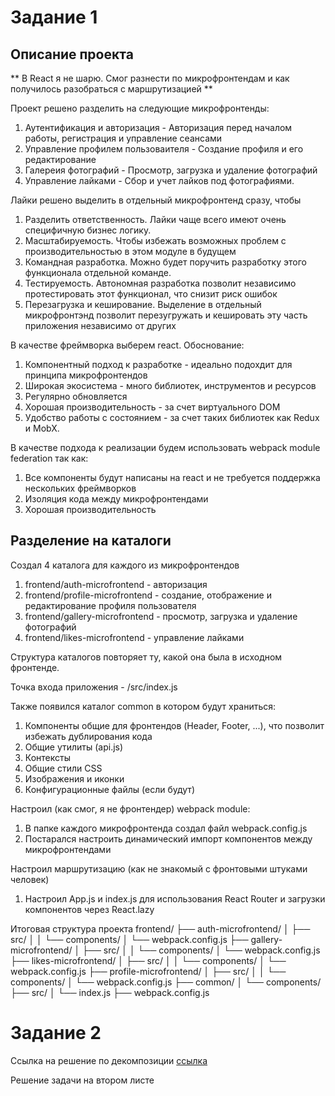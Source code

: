 # Задание 1

## Описание проекта

** В React я не шарю. Cмог разнести по микрофронтендам и как получилось разобраться с маршрутизацией **

Проект решено разделить на следующие микрофронтенды:
1. Аутентификация и авторизация - Авторизация перед началом работы, регистрация и управление сеансами
2. Управление профилем пользоваителя - Создание профиля и его редактирование
3. Галереия фотографий - Просмотр, загрузка и удаление фотографий
4. Управление лайками - Сбор и учет лайков под фотографиями. 

Лайки решено выделить в отдельный микрофронтенд сразу, чтобы
1. Разделить ответственность. Лайки чаще всего имеют очень специфичную бизнес логику.
2. Масштабируемость. Чтобы избежать возможных проблем с производительностью в этом модуле в будущем
3. Командная разработка. Можно будет поручить разработку этого функционала отдельной команде.
4. Тестируемость. Автономная разработка позволит независимо протестировать этот функционал, что снизит риск ошибок
5. Перезагрузка и кеширование. Выделение в отдельный микрофронтэнд позволит перезугружать и кешировать эту часть приложения независимо от других


В качестве фреймворка выберем react. Обоснование:
1. Компонентный подход к разработке - идеально подохдит для принципа микрофронтендов
2. Широкая экосистема - много библиотек, инструментов и ресурсов
3. Регулярно обновляется
4. Хорошая производительность - за счет виртуального DOM 
5. Удобство работы с состоянием - за счет таких библиотек как Redux и MobX.

В качестве подхода к реализации будем использовать webpack module federation так как:
1. Все компоненты будут написаны на react и не требуется поддержка нескольких фреймворков
2. Изоляция кода между микрофронтендами
3. Хорошая производительность

## Разделение на каталоги
Создал 4 каталога для каждого из микрофронтендов
1. frontend/auth-microfrontend - авторизация
2. frontend/profile-microfrontend - создание, отображение и редактирование профиля пользователя
3. frontend/gallery-microfrontend - просмотр, загрузка и удаление фотографий
4. frontend/likes-microfrontend - управление лайками

Структура каталогов повторяет ту, какой она была в исходном фронтенде.

Точка входа приложения - /src/index.js

Также появился каталог common в котором будут храниться:
1. Компоненты общие для фронтендов (Header, Footer, ...), что позволит избежать дублирования кода
2. Общие утилиты (api.js)
3. Контексты
4. Общие стили CSS
5. Изображения и иконки
6. Конфигурационные файлы (если будут)

Настроил (как смог, я не фронтендер) webpack module:
1. В папке каждого микрофронтенда создал файл webpack.config.js
2. Постарался настроить динамический импорт компонентов между микрофронтендами

Настроил маршрутизацию (как не знакомый с фронтовыми штуками человек)
1. Настроил App.js и index.js для использования React Router и загрузки компонентов через React.lazy

Итоговая структура проекта
frontend/
├── auth-microfrontend/
│   ├── src/
│   │   └── components/
│   └── webpack.config.js
├── gallery-microfrontend/
│   ├── src/
│   │   └── components/
│   └── webpack.config.js
├── likes-microfrontend/
│   ├── src/
│   │   └── components/
│   └── webpack.config.js
├── profile-microfrontend/
│   ├── src/
│   │   └── components/
│   └── webpack.config.js
├── common/
│   └── components/
├── src/
│   └── index.js
├── webpack.config.js


# Задание 2

Ссылка на решение по декомпозиции [ссылка](https://viewer.diagrams.net/?tags=%7B%7D&lightbox=1&highlight=0000ff&edit=_blank&layers=1&nav=1&title=arch_template_task2.xml#R%3Cmxfile%3E%3Cdiagram%20name%3D%22DF%22%20id%3D%22BleSmaJVXqo2yb7Co1eL%22%3E7Z1rd%2BK208A%2FTc5pX5BjyfeXEKDdf7t92u5uL696HDAJXQIskL300z82tsRIGoMBW8agbk8SbGOMNPppNJrLnf3w8vWHVbR8frsYx7M7ao2%2F3tn9O0qJS5zkV3rkW34kpGF25Gk1HWfHrN2Bd9P%2F4vxCdvR1Oo7XwoWbxWK2mS7Fg6PFfB6PNvmbs2PRarX4shYOTRazsXBgGT3Fwo3SA%2B9G0SxWLvtzOt48Z0cD6u%2BO%2FxhPn57ZJxMv%2F34vEbs4v%2FH6ORovvoBD9uDOflgtFpvsr5evD%2FEsbT2xXYYFZ%2FmDreL5pswb%2BuTh%2Ffzfl49%2Ff7DefnK64TtvPOpQO7vN52j2mn%2Fj%2FGk331gTrBav83Gc3oXc2b0vz9NN%2FG4ZjdKzX5JeT449b15m%2BeloNco70Upeqc%2BYP%2FbneLWJv4JD%2BTP%2FEC9e4s3qW3JJfjb08rfkEhT6uUh92XUHITTIDj6DvrCd%2FMtFuQw88Zvvmin5I28pvNVGPz0%2BTR%2FcT8%2F%2FvPlr3vs%2FEn9wfuqE4TGtZh1utcl0NntYzBar7XvtcRQHk1FyfL1ZLT7G4Iw3CuLHSVUtawkt26GWpTQtdUJLbVpCbKuutg3qbduYjN3Yx9o29Hw78pIzL4vP0eP2s9L3r%2BL19D%2F4erGJNuB1grwYvo7HU%2Fhythh95I%2BaUwqcrqMfvdL96Fi1dSNButGbJZ%2FbWwqd6X16TQnYe4lWT9P5nd1NzlrLr9JPYie%2F0taykkbZdKZJ96ftlV7c2Z2bLOabzudoNY2S3%2FPXl3g1HWUXzRerl2iGXBVH600nWid%2FH7gwmm3i1TzapJMReuHH5PR0%2FpSdjV43C3BusdxMkzmlk0hS0SWTONq8ruLOOt5skmuKPmX7OJvpYl7qwuT3crGeptcXXJaMgngzei46u0V5eoo4rJFn03ncYUIkv2uUDaf08Orp8bt0%2Bn%2FYvpv9%2Fh70YjSbPuXPtd5Eq832FJOH9GazaL0WhGRJ4AXeU%2F57K1aPK%2FlIIrjL3bFzZjWJIcOh7%2FeGCkPmi3ksTIG2Xc0IT2jrC0M8sNU50CXIFEjOH97RL8%2FecPD6%2FCWcrd8Hq4H9o%2Fu%2FDmFaTQ2Kg60ZwVLnTtz0HzZBkAfXf%2BjzM0wfTJ83HS3gyuy%2FijqfBo7Q%2BcQK1d53sO73%2Ffr6H%2BF70r5dkv7sBXdJywZk%2B3N7vOdufz5sfyaiY21P2duXw%2B3fVn4q%2FZm9pQfe2Ae3HbK3Z5cNwNttdiS7SXK8Bz432L4x%2B0R%2B%2F%2BztIfh0Z%2FuzC47wt0sCnlJMkuIMaf1R0t9xIgy9tJ9T9HfzEy%2FT8Th9OzocxAHDFwxWLmD5%2BKBM4N7lT4IsBU5AjCdLmapnu06I6BBhbTJGK2bM0yoaT%2BPdSM2BLQFAGubSxZWMaKbksrb21La2LaSt7frausRCcP0xUxW2Arl43aSawANfd6cHx9H6mZOWif7P0WM8%2B5WrIf3HxWazeEHGxmaxxIYQnId3o4BQaRSkHxmtl9nDTKZf0%2BfoLRfT9C6Dz8nN1rtxtUzf8PL1KTVa3Edf1s79Uxyt1BGICQCUlnE8iV5nm4rEwvUlsfBdFfQ%2Bshrza5KKEBGKFPIWILONAR%2FyPPnbU%2BjNITxgKE5OZZj1RYbzm8B5pMdupRXIUPqQSX%2B4%2Fa9ObtiWaAshXnCPiQhFyFHBQu%2F9f140%2BOC8jeZvv0Ujulp2P807TtWQbpzG3Paog8Z4m1YCY0k8k3%2FD9BnKzII7rqGtfmWYr4Pd%2FB4a2I3LkIOyO%2BSat4TUPjiSkdphf0NtWKX5rSFYNLYlKy8MwWzfQw%2BC3atDsKu2qWYEewbBbUew5zWMYB9HMDR4cMWZa7sDzOyxPZKbPSxRceYXh7fHYiJ1uKq4cSOCHhIftXnVBhLbTuMkLrHZakh80SS23YZJ7CK7FSmJuX2BozQAJuAi4wU0PXPdGALbYjYOAk5Bu8YQ3J%2BANw4Uu7luo%2FPFQd12QkTBpiiC6sK6i6yl2oV1z5aWLYh1Xy%2FW3RKLllqxflCaDdgVMQqJJ4oR0WehxqUIWaalYHcAbImysxgAO%2FUDhnRod%2BYwp8ByDdVwyVTSA7c1Zu7TYCUt5KxAnQA8nXq9i6zkWj4BuKp9UvMEUGKtZCaAS58AvIbN3C6yOjxxArCBOt4D%2Fil2%2FreZBnRPA1RClrqKpL6tcRrwqnZ6a3wasBFXYb3TAAOImQZaPA3YpOFpgGmD8jQQAMg%2BFPgTHrsOMCg%2FATui%2F7JtIQ7MoasT5VUHPjWPckddJWlGeQkzmUH5paOcadSNoRwxDJ6I8pIavQH6CfBxJKmhmBuMXqSXcNm4bKQrm6%2BhhbSqZqiXMH2Z7deLQrobiJqBYxHUTVgn1BFjX9J8XVvcboXbsAbnDW66hoi8BDq3XD3ErtdumDt20%2Fq5X8J8ZVB%2B2Sh3GtbOfcRcdzTIjYmlfsd0x0E18gBLlFIXxFkg0vVAnL9uDuImNqh1EJfdIbEAfq0QL4gNgk6IJ0QCWaInoyV6tLPYfIP4yrR0C0M8pYgo1Yf4q4s9cgJ1m1kz4k3sUesQL%2Bvpod8w4vHYozw%2FywCgFursarwRv8wS6Q%2BO3xyFbamrMSMtYUHkeih8dXFHrt20g7pv4o7aTmEXCV7TSuEAjzsSEqg4Il4l1dvC1GFD6pP0ZddG06W4OmP1gxLubi0jdUAbJjV7AEPq9pI6RBzCtJK6INUV15cTFrtKosI%2B5odiiLyHyFRiBxIYTD2dPG59aKfMY48lfW2Ox02HdhoeH81jn0dZMzFiid0aI3JBaCc0HDtAX%2BYGYs5oD%2BjXhtGnMtqzXVRrpjop3fr4S4XSzLzQHKWbjr80lK6A0qEav6WX0nj8ZddSQPoA%2BBwaJp9lyfACG2OyzS3RWqgctj4cUqayT5t270Drphgqt4vKvq1O7lqpHCIWsVR3Hijud0SxafgFfnsWK6lASqN6W3%2FhxlHt26gfnlb1Gcvj3nJQ%2B42DuulgRwPqo0EtGZ39oGlMF4Q6nolpB2jaWIZDo2OX8evwsSJbHoaY2rB9dQGNAVXbVDO2TThj27EdIK5BerGNBzNW4z7NeE8t8K6iqHfVgpLRnWvpakLZQf5xwhvhA5hpQZoWxEj3gPqY07Wj0%2BmaMBN9DdUXXXWemEwmdISWIx57j57rVdPSyYQrJonp8IEPS9ARJICJ19iuoaXVpdP719Xj4tfom%2BaRoLUcYLLAsg53BvERqa%2BiHmBBX7ReH5Jz9hAkpZ1efYhYTStEJmnP%2BUl7iNdwuAGxCnQinu%2BeL1%2Bh1ysP50KXslyLGYq6jKolwaz6PaBh0du0Qcrp1oiHhihozZ3Jqxa3l96hK5p2id30apZHmRh6t4felJdlZ3LkNLygJSx9J55zDS4TPWGtWRihoBolC%2BAcEuCq1QdpfgYY2yUPXGkNPbg1zqtAwtemWjlPWh8RrDRr45tNhDQdEmw4XwHnm95vIqQgKjhDrs%2BAvIXzcdzmoA6P5LZ1gzWuQldavgWoj4Be%2FZy0PoZY5jZl36BBbjcdRGy4fT63KbLO08ttiscRh9AtC27vqHtHe3acDOFrQJEj7hpR6jWvmVNklddywnuNa%2BasDQ3h20x4JBpHM%2BHx%2BOOwyHKubuwfrG8Fbemw7DirYss9DnbXw5vzG7I0zEfPAuHNzQIyrnw0YZundxZofcSz3Kw2UoVU9yzQdMizmQXOnwVs2nCZcp76oEY7PHRPkxzKeBJ9%2Fi4114XkHXbzer4rOg3bRFUkKNXL99bHSit8R4qM6uZ708HShu8V8J3lI2%2BO73i0dAipqpaVJXt1%2Bmp19BskuFTJCnWl0hn2QezWx1XLBHeQ%2BqCaCc5YYAjeYoI7tGmCs5rU9dppDNMrxg%2BWwohaWmM27Nb7xSgVZ5EqYbqpbvxiWkd1xXvdsZq2u9gFfjF7suWrlhVepBA1jQxyI8qNodizJQNJGKLZ8rWaSJzWK9gyivFqX5ph7BgV%2Bwpg7KKpxbTimKUerThtvkH2Sch2HMQi4uksb0Kc1icwUoCNJG7UjeumMxgZXJ%2BPa9dSLWuaYV2cxMjCEhfBxBR70CyVEVTjgqBf4xCAvgs2Mvl9eGVZQ%2FwyxA8d1FuRaGX%2B1UX7u41XACeOifa%2FAuY3XQScOHuj%2FQkGcO5iXpT1eY%2BZXPJQLMfwHPu3RnJHEhW8CrjW%2FUwmrldE8sZrxBLXRP5fAcmbLhNLXMRm168klx3X2KGiDgnfR25lCH%2Bsru6i5WcpliatCsKPfnp8mj64n57%2FefPXvPd%2FJP7g%2FNRpfVyRzHdPZ%2FVZtEkRC6ihe8vo7mksP4sKUXFMEacoDATq3u2cv1HruWhVv3Hwemg12bAmzRrt39ZH8ijcRXJu6%2BWuieO5Au6G%2BvJpoUJUonIhyl0bHOwBFdi%2BPdaKZgwvUNdJQU3WaLRHWx9TI5PW11klFm1SE1HTftL6GovEokKEx9N0oZWil%2B8r7vYYi%2FIH8owoaBJ9S7GFqE4m0IwhuYP7gOfSI8Et0FvWr%2BUiaqjTtqPVsHF1joJaC2fhbWq8BK8A%2FBpTGeJShBjI%2Btxj21Z2GmGEzGnx8vsTJA7AS%2Bnm0FPRA38%2F3B7hZSFC06GwJAh6CH91noVaa2zhbWocC9tPeJ1VtnApqqE4YlF0JTTIwCOqO%2BH%2B6lg3q7p7UgXkgipZrG6VHrS33oEwdC%2FNaIMlkDZov2y074bYpVhtsFTTzSjvaPwQvyd0ghFnBkn3F4w6ymwgTzWw6lH29w1mRpSNPaqBnzINQM9s0XonRWW28NU21ezEYnwUr2C2CFSLodbZAktb3TfO5pcAcVlSSONKPyNMizHO3OV5QHbTFnssN7XB%2BKVjnEpi5DVsscfyTvePzbFyctCnBVJl8dmhx%2B5DlEJyXvSSCsX8cb3kHXJLZJcCQj3UUq%2BX7K3PnyXPl66lMWUL3qYmfVYLyS4HoxF96bNwKSrIngXdX2zMyF7GF2cP8aEl5nzi3xrhxRSJroXl5aIUkaP6CH8FFeikocleN0f4EmYtQ%2FhLJzySAF9vIFFB%2Fbn9Jphzstsa7GtR7F0XzfTCsKUF%2B2Uyc1869qXJFAlA0Yt9LE21wf7FY18UIw9ZH%2BrFPh5AWrvJBu6UJn%2B7yl6rA37CzWFPvPOtsV2mEBagyjmuh%2B2tD1ENXSoOSqdplb5MInnD9otjuyRGbtMqPR6k2pjRxjD%2FNDrJKSfwzI06sxJgyfTbxvxLc6m3TbRsG5kviVHTLvU2Ygw8bMY51pNGMenIJhrjT1MWO8070be%2FVIa8LPKCpnddTZ2MVsJcEqOw4V3XgiIZWmF%2BUM%2B%2FNYCLPlceGiVdU3hr9MuzNxy8Pn8JZ%2Bv3wWpg%2F%2Bj%2Br%2BOVwHfWHH%2Fmj0jF%2FpEH2WS2%2BDJ6jlab%2B3G0iR6jdbmueVl8jh63H5i%2BWsXr6X%2Fw9WKT3oy%2FHsezGL6Ox1P4crYYfeR0GmVQBKerGO22JSYgoshot0OkJ10221SeqhVbVXmzdDgthf70Pr0u0qMv0eppmoyg1JPZWn6VfhI7%2BZW2lZWOyc406au0tdKLO7tz6QjqfI5W0yj5PX99iVfTUXbRfLF6iWbIVXG03nSidfL3gQujWTLg59EmXhdc%2BDE5PZ0%2FZWej180CnFsst5DoJHJUdMkkjjavq7izjjeb5JqiT9k%2BTjqjlbow%2Bb3kMyB6WTKaspkbP7vFU3qKOKyR06m9w2RIftcoo1R6ePX0%2BF0aWv2wfTf7%2FT3oxRym3a08JGN0e4rJQ3qzWbReC0KyJPAC7yn%2FvRWr9IHT586G9e6699OXpM%2Bo9Uv8Jfn5%2B%2BIl6Wr1Jn1Y1hqdHvgsckqJjvs3ffacyWjKHlV8%2FOTwcnesQpX1kYzHE0uZR1Jl1vLtsKLJJNHnfAFBDhaHwWgDEUQrIBCucWCGZ4Og9iDowkmjClARM8En6cWTlNTrWAP54MaY5RK0mCDmXlIftTAfZ0MtQ61m9aP8JutlevYk9GU3%2Bt%2Bf7wE9stspULlK1shOksjGPLbvVR9oMFdbA5r2gOYGV2hnJrBIr78HbgPijW6MPx5a2VzrCg0tCmUQZBB05Qi6fmOQDJsQ2xrWDBuzsDKwuUHYbG%2BUGaMfmNvjVcPHCcStb9QSTXQutVyzGWbQc6Po6cJ84g9gZ6wnemJfNZJkfcijmN%2BzXn0I9bUwUDJQugEohRaLzoA7ZFlA922BCMn4QLCQu%2FowhIUKGAwZDN0ChhzlovP37TNP1qummLzCK9i3x4rb1scxs51mOHajHOsezJJz5TiS3Ii84N5HeGQjDti18cg3yzvDo1vlUR9YmFzgmQ3VJhi72Qc35VkB%2BNOwahw7Fe2qcWbbzr1c7sLDgEaxMMT6gIaFIRqgGaDdANBCGBn5AOxVajISyL3kuKOw7trxpWhjIQovEuq0cvlYYikDLwOvy4VXlwL9xwJ2KBVbksrUA28Mwe6fwzSx9MgtOEERSY%2FykBJXZJcCSQ%2BJTFScIZEhESQR0LB40UaoZ1lYZgoYbMdzUlw5z8RkzL7loqtCVk9bD86Ma5XBWbtwVrUXQ1E5WEauK6dSIKWIR%2BLqiINkOqoNSYFZ6xkktQtJXZguqwcSmti3s1gTrUa%2BZ2PKTaAVJGapZkByZSBR1lr%2BTa%2BpHBqUwQ4hOo3VgYmUM9y5Nu5kdqE83eiQIQbkCL019LhSLn6fVTwWuEN1csfYcgx3WsYdbpqWbDY3sGRyPXHJ5Nlq0lk%2F0MkPE0pi%2BHE1%2FDArJYk2VKQNUrSSEJ0BtIGJ%2BDC4uS7cmNXRDjdSpTKGH4gbS6c1OKSFuMnl4nBWzmCJZ%2BVkN5qyA%2F1%2Fo%2FnTInnOX79tnhdz0KtTpKdFAZA6u94iGuvnaLz4crerMZNX1KCsogar00IqkAqi7BKomWUCxCeeKcbVywRS8dZMQWYKqm8KelxpI%2F1w6Pu9wgI40WqUD3XXqoj5DhWTI9gspvdQjhbmGFX9%2BC52Jaie%2Bb8u1punVfzut58N7nOBkGqx2Z7qW4LxnqVWrl4ekB3hPkxnYok5lvqiJocmDhCdK%2BXuZAWVXl9m3dFmAbvvyAJrQCLQAnGV10AjliWN50DtPg%2FxvSZObToctrMmtXg8H3dXq62Qb9GcTq6w8cR24qXvtoWn5slD%2FpW2533o8QN%2Fbw9Y2yGyPdD%2Fmjd59uobfPVrMpsn3zUdp%2F29XF0vXlf5MmS%2FrCZzzlO82XMhcXPKxeOneG%2FHgn7DajKwY6t4lkzen2PhebG%2BzD%2Fh17RaH5AbIun%2BruOI98i%2Be%2F62nUhgdxKNFqEvkSFrHOVOiQBE38Bl23qCa0X8eNOcLpGEjREgkn92f7lmrIeeiIWOZyFYR7hQG9aJpca2%2FnxjnUA1dgJasA4bCUoPHKXPAhVV1W4nkwkdjTA7xth79FyvIp02kHTajkvVdnYJtk1DndpaWhX3YbJCfJto9t%2BuWeiT3qCHe4OrH5rEHltjtF7spdrUHQdR3V00UkWe7CtsaVx77w6Bru4A1%2F3MsZ%2Fc%2Fxpd%2Bago01loFa4aZ2TMsnaWpj56XX3mZWC5pk7uLUvS1GnaWBVq6lABR6vuEgahC1HAbSJPWpT5Px6rgdtWKN2KuOKdjtbASz4zzRebOynMblmx9l5trAklxQbg3TljAK7OAFyznTc7lTE%2BPZPT%2Fvw9yMN2R6rYHdWNyx%2Fj2ec47TN8u1KIlHOAtYoHuHFblqfMnmq5eCksWA2u8%2FLjZ2xtpgjdGsZOnZxhsfEU6zl4kpu7vTu3X8JQdmBCk%2BflVMxgTfLkmLV3vrbuSWiLFhJSCfc7lBncmcFOmt4Xk0kyHJXJvRKQYrE2Z8338dfpRpjhk9fZBG9TN3%2B9m9%2FTF9%2FAC3l2x7UH694LoPIgaBOVm%2Fn2Kw9Qzdi%2F0rgQNYOGkn3YCaR92tJaBrUUa0Y9Wob8QWxHomYtozgg5IzpQOS8lPLYAbsSUnZRzv8A7Gg83OWJsA6mIq1iImgN9BnVLhn6lgh9RxqEdUIfCzioY5EnLvBc%2B9YXeLZi%2FT11gUd9R7yVWxd65WdmH1Qzeot92itDb7Uq9gDcREqhkxxPPzx6Sdcg88f1UtSqMWV7PP1c4Qpk972rWgkIz9eaaYFx75KnBWnrtCNvytc5L2Ce3dUsBoSFACF%2BZQuBNO2StBLwzUqg5ErAI5LxzjpxJUBDV0z51yFnb%2FkXfZInP7OO%2BYg1FDIfrZep2znC5cM2qBoAH6oeUGKJFDkTuLpkeNi7WCB3IcnnioOzRNY0rZsmGAYveJrghTzz27IYYg2zBNs9rEU1c3m8BnTX4wLtgyNdUbjTLIhp8KnbvwyXTbB9SNLtw1kq6r1o9PFpe53k1pteDTaFe0H6b9%2B0dMw%2Bo7QXRLHiZxYyzdhWsVyet81Ii3HauAxt33zInGKkTJay0C8hZZ5eKSsunVCVlFWS1PBaqJWo3q7vViRPvqTnkQuQJ1q%2FPEl02kVBGylBpURyPyB%2B81JSHJymQUrA7GUDW9RDfpGRIEWCwsuTIKNht0v38SXdh5cbblDDrm9j%2Fw7a8hwa3lVlywtsbrpjtjz3ri5bHt5sbFelfbY8eUPIOTV6x6bsq7EcAHVt6gfyE%2Buw5O0pWFuNAQ4SdCia23hiCbOFf8gIRyvbwu8kkHIsMYFBp6rdGke07nVsfbs1tDhtoNES2qAlOKR5LaHObXZjh2vEDmdLUhY2v54psa98TsaMyST2CoKr%2FPDRqipPhhKvg%2BVFQHU82aG3uqZlnbavadcfMx%2F87fyM5iCQ5DH5N0wfove0isbTeHeOia%2FY%2FNvL%2B0rz5xfzSH3r7uQcCspIhbIARh5lr%2FMvn35ktF5mX3Qy%2FZo%2BR6ahxKvB5zhTVPLAr226h5evyVdePt9HX9bO%2FVMcrUroL0cLkm35siCxgC44RpEkW8SvTY4QU%2FlxblJOgWJbZh%2B5UVRXggZH7lHXvUfy2ftauWtj9upr4C6iOOnmbok4ScPdS%2BcuDRvnLmLq7V9yZED7Ua3QxMJQTfUuxOwS5to2oppegIpcIvmUQfXFo7p5FRmxt1WmIu%2BPHrBvDtKyPk1RfZpi9aGqgDTq6O2pICFKWyf3mS7XRS0Hu0AedFKrFiQFraJ1FacJxETEvBiEHDF15fsktmqHVCHdgqa1CZEFF9kK1ty2qvXN1tW2k4nvP05qElsb8QjT27QOYjVRWvaWN9nLB8zs346%2FmE12WwxzYVvWJ2yyB8oMJ96p%2BRSZ7LsB6XbaCGUFHE7jTHZU85Hbxqa1bWXB13zbllnvbZdhf%2BaPSMXmlFc6k9niy%2Bg5Wm3ux9EmeowKu0Rs9pfF59xFYYt54CeRYX8TbcDrcTyL4et4PIUvZ4vRR05z0QGiqiUXkTYOOw6SmpRShK7ErytxNHf6NpUerjHRVw2FGvZHY4LP4ktfTBisA8UDSjtHOMqNTi1jVKtHTkHEpvbaF9wTQjFTDof90KsqTaorzVquo5KOO3hqqXLE62sY0BnQGdA16DZ2ayh0xBWt7yH1JSmSkL5GFFKDwlaj8LTqXjoZWeTDqjzEafDUjrCbYJVNZJsZ5gjEM2NogpUpRWhgdcuwkheWN4oiihRZ040i3Jesq3qRwd6EnmMl80JZILxcEgn%2Bdi4SMFNg6i4BvdZ64G3O8c%2Fhg1NDcHGXOU2USlfYOu8IYknmCwfbCHUQo3t9%2Fmsu7hzTJcBtxVVERZIC4Kwo%2BLsMgIA44FYwP2c3v4li6b%2BiQo4eou7oLeTIA4dqquRY2GoXsgFMZL80z7fuHXv378T8iYTXfNvdV7xT89vBLDEpounKjA8AniVvtjO9lPcgPxv%2BOPLRx8wfxzoJNjc1wXhIThTNEwzifGfWWde%2FzjIl32FhQbuqAe6FRFy%2BEJZAVCg9h%2BgWLGClhhFeIqTqxIKMttrkEzf9h60TyYPrP%2Bx89ZmTiH0Ut1NpH0Yv01nawLtyT7gvPvjw7L871V%2Bkkl6XneoJEp3hYeqTUqegwm7HIl%2BO3HwKDuxiTdmB3%2BMo0dfp8Mf3b39Ofj28ewfG9hQZ7w2mFNBajJLIPnJ4YWLEnlFfLUqvODaOR0xYotq4XU3mGmUfLC5hYVGqmBj64Gd2JLxDAi6yTwzBZzl7l55XJR62nEDHDRTxsAMEHfXJh48tSCqclZuKmcPywmiOmfNNePMVxMzZjYc3%2BwUI11mkoO2rcTUYzkEjljUnl%2FBrjliW1HBp%2BFeiDst7OARReWwL0XlqBG8dwcrD7X%2BlwcsvN%2BAtJ0hySZpO0Dh3C2KVofkUbgvayBbM7ppyPN69d8jYjBpYyyjTajCMXmwXDaBqsCOWbumEeGhzoJXmWCLAdtMc2RTVDfMSee8MzC8d5nbTMGeCXbtfh5qtmDtlWLvqJtdM5kBStFE920MCQ%2Bojc1AixrwlZG6OxEEJU5Eh8YWTmJCmQYxYxXYghg4K3OlB8mxAc%2F8UFnO5ZtSGYo0BW%2B1arG9rxCxWc6VNmKWyt9glmDOCEkYiw93L4i5VUpM0bs4IEKvYueAFvmU77dZm1pDMveta8ZuwQqpbgdogeAJhTQjGClq0G8HN2yCCEoYdQ%2BBLJ3DzNgjElNXn%2Fv0DQGCn2L5QMm7keqkrJwfE7Qt1JbXEezZErEstpW5zlA1LGGkMZS%2Bcso3bF0LEStVXMwwX4fVgOBy6KWegLAXToSbfmmwRffLwfv7vy8e%2FP1hvPznd8J03HnWKq7%2BaSAcT6VBDpEPuZ31ivp6UUBkmsgU328GHW1HUEuEFnW6TC7LFt3s4J0894RePZDyeWMrMmSovlm%2BHVe2D2Gwrh8036IxjERU1VcSMo6ip2odrF3Lhqs18UshFFQ1vSQVtwwDxXbaRdud5Witv%2BOJotrJBD9QuCnrYrcsCxQ7mAiuZlX6F3cUwzJEKb7%2BIcIha4hwtMeo2DNXkV5SZyrTM%2FSU8RiockJMJLXBw9x49t6JcGUkri7EDhLgeMv6QcFLiuDW1M8FWvWXysHzBp290VqRgostGl%2BT3nEWaDIGSz13z%2BIjtM29mfpwIUSd9Hq7CT5UZyWKaFq0jWWvkSsicsHbCp0Y62gHibFdF4Aoue8WpPs9ItyjDv7td0mVu8CnWyjHcJMZG9DYpriJRClV%2B8fJAUISCCkwFuAgdCo0D%2Flo70wDqAMaVAu7fZX0HNteEe32vykuL06uELMqJ96ujuiHUll8F71eT5aDda%2F%2BLSRrX9izAp1sVoD0B6kB79DB%2BcQkVCoLU5BDOpz5Jx6IOVlCzpnzqOEhL%2BBIcl6dKqKekqkmF7Xgpmavk5A87RfjoZFWBsnEi3%2BrobFXHPvRONrJ77iTluFRXuPBgPhNHkpDuUdCPKBnpAcJJObSyMKky5SPTD49eUlTMH9dLETwYuJDUWZV877LlKw9RdV%2ByrXS4bTXPU9evcD2SDvVcRpObu7000%2BlhTXQ%2FkGSsppZ%2FuGq5y0vsFOLWuiehLbpvkUoQ0aFSYJotjerFZJKoTwqbqxhxmN2rKslruKBAo1bSWToUetHo49P2OtmDQNxX5epCFUqBJ2U0JIQiKaa8mnxdUCmjJVxdzkhe2UalwJM1N%2Bt0pcA5cCudKSzx%2Fi82vB2dfPvgvH6q%2BWWfhdcCSSr52wf5xSVtuxcwQRbB5OipkPi%2BdR%2BGLgny%2F6kkgnI%2B1jKToDgHOnXMge%2F%2F86LBB%2BdtNH%2F7LRrR1bL7aY65faQy1QU6UwDkpc8WwddkkXNtqfU9dc6ozSKH9gq6UVTdnAEK8%2FpUKMxr3Vs2v%2BKYwryyJ15hx8BCvfsk8lImq1DSKDoOlTSF0pNVGHj31LP4f9KgJ6537wRWyP7zG5zJ%2Fh18%2FGs%2BWX%2F9rfPPG281W%2Fxkzf9BWMH6tFXlY5P1vRhxTainusTUVT4WbdnihUhpFaF0Nsot32HaQRi9pKalVmZ8ebmMJbBswz6vVYkoBYoRUvXyIUy8qt7oHdurf%2Fw%2FPjxNfv6n0x%2F%2F9%2FhpSbud4tJAzwSVpGw3p7OdfqFdXnEpdA%2BIWLpZdGgj4ejdJEqKd5N258xuUn2epKzbK%2FEkPbClpIrP%2BpD4KA4yTp4k0whFhUKxt%2B%2BzJ84TT6cnuel37%2B6bcMlxyCH3e6zL6P5XqUm0kHB9zekj%2BXd5POKLFA%2BCchAvak%2FlGQqVkkdu8%2BsAHkznicgVcCKtQJw2y%2B739yVl6u93ycH3qS4hS9L2Rp1ouZwl4%2BfbehO%2FZId6iRB%2FfBuN3m2PDbf20vR4d5U%2B3fbPXdL07ct1NF8nI2s1neCN6QnzD9b%2BSjMPaColgm8UJq8VNrGVfRf26%2FuCJ97nVyjLRm4EqO0blG%2FOnZaajSy7YADy7IDl0wFyXbjkwOcBTS5WTmrPYOdYgOr2UNk4oOBD%2Bc25fwH%2F1iT3LBA2%2B%2FgbH5irAtzI2xMhkV%2F23Zu%2BsjI42dw4zL7y7pbFuWjyfpAK9thg3cK9ykvd6vs77p1Rsnfk1ijr9Xp%2FYHiI7hdGgW6frrRnur0m1doIxTUq0LQBBRpOaTCB5EAJGFJ5elrhtrKuH0bzPVXz3aPfsi5oVtFFNUZsur%2FAxzxd%2BwADgICE2vxubGAgWpOaj5XfTc2sjS554dje7z5WrH8FmTDX1Sd7XZ%2B72%2FEzWsy3huBxZ721Nx%2BzYq7taRW3tjLufGI%2BXcE9GebQeQBHPNBtEp5Jce7eMhJQtBbbg2co8QNxBvBBnBoF13Ptv3gLW1haAOHeNUgfPJiPtWGAfU1%2B8%2BzLwsbvKt%2BULV2FhVgPtBLZlpSSNmE4BU7wLtv%2B5M8v56STZmC4TUSVFjg8D5tF0LXru2YRZISitYsgu5lFUMlpu6QXvlnjNLvGqdkUfvLioVarODfCqvoedCphmsxOtGu3u%2B5WF3iB9ZMHXHCHrFtcUQFTFa2jbPu8ufKuyS3kpyt6Rv%2B69qnW6F9GKFqrfzkN6F%2BHTF27qaRekzOmfqFNYdQxo46VcFI4Sr9Q1bGSFmBt6ptqCbMw1wMbGOeKDI3SEOyCN4bgOOuUksNdbnyLeV7AZiegDXlaXAsY3s404A35M7%2FpG13v2qd1o%2BsZoWitrudeg63tYMaL4%2Fa1vgOUh5G46vP1lXsF4JsUTbR82nCVm8ANrPB7Yx40LhDVqG5nGgalJRiaRJiAsgJM8UJqa8GbQw9euIW6f0hbx1vZ0Z3x8r5OsgHwmIXnXjblndsvaAe9FsbkWBqKVjo8EAv6W3yOV2km0OTI83ScaJh3MBBQjkh2%2BQedV7aBSKW2CFYFJsRyjvFaRufE%2B60W9Ifh06f%2BH9Zvs673x0tn9tsfnfPzutLCTHx9ng9vKI5KSUikaZIqkhMAsYRO6W4uhLKcwzkuBHKTfSXtgaVWRfIjJ3UNkcBju65KTG%2Fe9Ua%2F%2FPJnZ%2FBm8u%2BnJzr64WHzCyo9UrOmM9Cy4KsWJc9AGmpfEK1YoiAMkUy3WM6e%2BpIl08JBZTKitmHxI%2BtqF18NRWN%2BTp5LAS3Ztcvdb%2BMFD%2FZipDQKpTRdSPUjFytJ4tQ14Iuj5uvJwNCF%2FpT9XLvKk%2FIPgLIFVWp1Lcfn3dZnY0Cy7p8paDomj59%2BJ6PX4bfh5o9%2Fvr39%2FYf1%2FPmH2UVMqbYnVb%2BwLDXLOPUxTaO2OfVwsxxFNZReRWUg1Qbc23VHSZfeZsQ0EzkZl6n5mH7Rumo%2Bnik5fC0gJyFSp8Ca6kCiclU8AZZdRhZPgOl854CJrA8mOCHtafMrvfMKQVYkGmJiMFU38pHCMSesEJOXq0XaU%2FzcD%2BlgeLsYp3kaB%2F8P%3C%2Fdiagram%3E%3Cdiagram%20id%3D%22DcjFFzHXBVF4wsCRXSfp%22%20name%3D%22%D0%A0%D0%B5%D1%88%D0%B5%D0%BD%D0%B8%D0%B5%22%3E7V3bcuM4kv0aR%2Bw%2B2EHwzkfJsnZ6%2BjK1XTs7Xf2ywbJZtrply0PLVXZ%2F%2FZIiQSWABAGKN1DF7giXrQtFAYlzMhMnExfO9ePbf6Xx88PPu7tke2Fbd28XzurCtl2HeNk%2F%2BSPvxSOOH4TFI%2Ffp5q54jBwf%2BLj5KykftMpHXzd3yQvzwv1ut91vntkHb3dPT8ntnnksTtPdN%2FZlX3Zb9lOf4%2FtEeODjbbwVH%2F3X5m7%2FUDwa2sHx8b8lm%2FsH%2BsnEj4pnHmP64vKbvDzEd7tv4CHn5sK5Tne7ffHb49t1ss1Hj45L8b615NnqxtLkaa%2Fzhj%2BC7Y9fwqf%2F%2FuOf%2F%2FvwY%2Fpt8a%2BffvjrsrzK13j7Wn7hC9vfZtdbPue3vH8vx8H%2F92t%2Bn8vHOL3fPF04i%2BxZ6%2FmN%2B0mc7B9nmc9R8ra%2F3DzdHe4tf%2FHl8bkvu6f95dc43cTZv0%2Bvj0m6uS1e9LRLH%2BMt8qokftlfxi%2FZ74oXxtt9kj7F%2B9xk0Bf%2BmT29ebovno1f9zvw3O55v8lm%2FvJl85fsJV%2BSeP%2BaJpcvyX6fvUb2KYfb2W92T1ovzP593r1s8tdLXvayT5P97YPs2cOqyZ8iLh3k7eYpuXwoLZN%2F1%2B1uu0uLh9P7z%2F9B3Av7%2BvBu%2Bu9%2FglmMt5v78r5e9nG6PzxF7SG%2F2DZ%2BeWGM5JnAF%2Fj35b8Hs%2Fqc8o9kFvt8fMxmzM5Od6%2BZEeUWTLKnvz1s9snH5%2Fg2f%2FZbhjjZYw%2F7x2359JfNdntdfLXsvc56HQTLbDUss9Hb%2FZnQZ552T9nbl3F6W6KN41Sf%2FDVJs%2B8sXWCkWrYZ4CW7x2SfvmcvKd%2FgVO8pwe7SoWv%2F2xE6iFdC4gOADcctEatEq%2Fvq4scFnf1SrukG69tG1nebIQajJg74Fy%2F%2FXxjw7Bly7QXXq%2BoZiqT5NUrzWt1mo5xkL1%2Fmc5Avw0X5xOPm7i6%2F12Vu6%2Bv4cbPNh%2FdvyfZrkr%2BufKK8K2KXf4MPL%2F7LHk%2BTbKXEnw9fnHQ155bFzrkdOcKc%2B54lznlFcZ1PuiMF9XxkUFzncSQscUS2jDf0gV%2BTOGNde%2F23%2F%2Fn5p%2Byf648fwbreIGu9uAXJcs8BhzM4bfPALJe17YqBLdZobIf%2BXd4J6cQyPM4yciPkLSOMRMNwo57swhXtIhuKaJ3%2FXN5cZF87tA4%2FD48vrcPPHOIPD67KP%2FOf3uHngr64eGNxkeznCvwsHokOF8l%2BWYOLFJ8Ygc9y6WWzn%2BF5G4cf8LBBBONwQgQ2erMOr2Oq4MiBowCOjTsZU8JDMbLgHAtZcU5fY%2Bqrx%2FTlz8KzO9jd7nWfO27XVTBDjZFxa%2FL%2Fssfv0%2FhukxyfK4dS8ILKl6Pjfhe%2FPBwm1AKr56f4c7L9UHmkq8%2B7%2FX73iCyv%2Fe4ZW4XQCBBqpgsp%2F8j45bn4ol82b%2Fl9LJ93m%2FwqN1%2Bzi70cl%2BZz%2FobHt%2Fs8yryKv724V%2FdJnAqLuAszciPejOisQS8uEK2IPta5FQU4bgcUOSv4LWDZKfEzf5wIEB0KcG2D6xSvvAbvXVPoXpUva4zk3sBIDm3OqVk%2F3WBOxBtLeOUJ5mKTEEGdvvy%2F8OyQnIRjI3k0I%2Fn0kZwEIyM5tWsOyhcQvl0AowvgjusB9xGd4Yuz3116kQK1ixefMS6H%2FNRjuEx8d0BcJli2deLAPLqLTTRSXDMyG4%2FMY%2FvYBEmaHZG5%2BFk43NcUq6F7XeEzh8MBC%2BbgUmeMvbbLgwSSBsdmtz%2FkRVJf00JezzEuuUE0MkYz8hqGvKGQJBsdeZEkWVvkzX5x6Msqf9eh2ZHD7%2BeLv57j81OM%2Br6OPSQCI0msiSPw%2BEkJopHpmRHYdAQePyuBJLdyBCYg1xCwuQnR07UAxhZpCx9kHOjG4BmjritMK4q6BNnT6w11bSTfNHXUHd3vtTXSODPqGo%2B6Y%2Fu99POlcox6vIW7f2uQDl5Q%2FxbdtZtRWjADPC88ZHbCxnNP0QJssYZgh2BV2oMAOuWKen3cLm73u%2FT0xQ9mGgWvHjKC1JmmE%2BNbYtLIR6STxCV9TYtG0ih5ulvkKvN8KeQ62FzJDEePHagKl%2FM%2FspFJ33%2FLB%2FQqsAP6wKfDA5ZTvWL1Vo558dc7%2FOtDkm6y75ovQF62dMDl4naTO0Hizk1L9pV2r%2BltorRRcf7A7GAiR%2FpYmmzj%2FeYrex%2FYjJWf8CEnDLhuabKJmofnOexFim9Qvu8489il%2FCubj5DD6MoNrYj%2BF3Cgv4%2FT%2B2QvXDyb%2BvgdvOxAcy%2BC4VXDpWWLf%2F%2FF%2BSt6%2BMe%2Fk7frf%2FiXZPHv3x82NTr9rSCyzF2Cp3v66OI1m5%2Bj%2FJJ9ktLCDcim2CDLAtPXHkUdln%2FKP22QbvFYtiFALyIKB5cXPDVVd8Ki3THTA7cyF%2BC9kMpCetkQXL%2B6T5uVPFbvCuRXuwZjlf0kYEy4L1iNWyjs0lZiGgK%2BYAAuuxbGbQVulQiOQPUyTu5TXbyQ8iyvgAmIFqOyoV92%2B82XjCUO5FFrS9W4cXNXjTMVlTJjXrkk0MaqB9fC221wEQ%2BMEiVJ5u1wNFww1Nfyi1Qu1TU7%2B8XMAvuR3qeoiOKWT%2FEpnmBU3Dcl4Gqof1eZtwteCc0Ajlj53nbG8M%2BXJP2Q7rKAJFHagnICq5HmhoeFE2YqNKGl%2BizujTrKiDV4cTU5VDTBL1lOhVHdSXWpa%2BxqAXjvDTsaXd9AMQjNZkQGM%2FCGQ2F4IbJyNwY%2Fi5uRENybLGXPv7edCf8jvct8JpXxQrBYCDdYyXEE8DquQJl2krNuCAQumMBIWMyQBdf0jeIUVdMO%2BbtS5R9I9%2Fihhzcqt6uR2YOMKIO26q7QLKKAuRyWId6JDCg51pFd0wOXglRUDng7s1q83qoZUgn2MNpfsutIhZMKmtKxjxvBJvRSBnX2UZFPta5vWO%2Bymid9c7GAmxlqg5toIhbwF2pos1v8%2BRC%2FPyaHMqie6BOKs0Vi8FkkEBEZ%2BqIe%2B%2Blw%2BmVuktWRkxyC%2B4T379TeEmfB3NAFYGRCcBs1o9FmMHX8825t62MSp7fqiA8aFecb16yEeo%2BNW7fX4JFqlNCP4Ib6hh0xsAL5BY%2BJWo%2FoiVqIpe2s0Mf13ZTug8SKq7lCjsrYIpbfxDiRYohNWf3oklTPcrMDLwvXIPwIaLHICLez4V%2BT512al80rzbjyvKr7h3gl99F4z6KaDujELdmpt5p4IiJbi8sK2L%2B4IkqzP9w5HkLA9eWAa%2FYUPMBxgCZ3DW54hX0dbiWKuReL%2FZQ1O4MWy9bX7KUI2BLRsdUaFb0l%2BMgWcA7ghHLJ%2BOqy65bQ%2Ffqc2%2F2Q%2FmPNLhKcb3EXyWLD7iVrNCjgishLYx%2FeWF3wE65nX7IqOkHbE26gk2VW%2FS6NPvDdOMVOfQebMsT3WCVv4CJ7ZZ6PNTeIOtgsQzPhyK5pOWoPLh0yko2kVSS%2BrYsbOzfGKHvSwlNXx%2FfRB1%2B3TZduPoFMFU99ESbmSHcI2nkPh3oMiViQ5TGu6RcQsQLeKKSomy6%2FZzHJH5P06yZbBTYHS6h%2Fi6KgGGGKFGA1TB3arL2VN9mOIJCZO4IdHOuaINdix%2F2IPgqr4UeaaOfXkYhBHJgjlONegObXDNVfszP7u6mfzOxBEUeOWGNLMEqy19IVSEUwBmu0qUaEfOYga7yZVXJfrWnqhLD5J%2BhoRTULC84Zas%2FTw9ZWtp3vMFllkp0xbm4zujOjhoF5y73jYbn4MEicycCk7FqwixB8AdyxR9aEizFUh4MGbbQbYkc4oHGCGIQdRxpAnZ0Taq5ln6XYQmm1rlzZuurZsW2Tk%2B92mD3NYR5h2UnGpb0n2TRduQbrGs1Sdr5OqZCjJ48XhvciA%2Bps61TDTNiBrJwAdMuwYxvrzWMuRoebi%2BMFueyo8G2LHAwIWzS%2BvNcKxzwZjk3C%2BW0z4BZGZCPbpdXaZ24ntOI95UYEf90Pz4SSnLsLrgZzmMUrffDpsom3BG6EkwdLXGURh6arwW1f2Xic0mod%2B7J1LG5wd7aExY0G1gtt7EnobO8OvaYsuTtC8aIaZB1Xv37QlM68cu%2B7Gu2IBUmlhMBqvVeYX2NRODsBNo5DfAOFdSAT1coXwK2tbo%2BR8wfrvXQoyOU21YUxNMZMFEgVFNm2Up%2F1ncdO0P5Uii5V%2Bu0WyXkNGUlVdq8UnhZerio4Yl48bHTDMQQq%2FbbALqxs75YqVhtPXW8BCp69JKwOteYbLbBpOaWysRWGhHIMMT9uqYwejjHkipVwKc6B7Bs1zIlBlKYq0my9qYY8lBxv6bTgvMlcCFfoOgrIdQtHj59ZF5iQq7NFUa%2F9qg%2FgK7eIU32JZk%2Bjv0bRQjG%2Fjb1Cq8%2Fd60ZfQSwTsLSdNdxuK1PQiVcaTS1cYFpT28raiSULes%2FP2PXKQZqHxgMYufLWT7dPop2iOnkeYI4QjbxqFKNW21iJHORTVEc%2BYKzEtL5g5d%2FNdkC4QZR7%2B%2FWmWwzBiMFNXeRRi59Q%2Fcnt81h13gaS8RxAhg8hQD%2F50AmYH1Q4le52SJ9%2B0a3Dqhc6Key9GAdj%2FXJ94LUYn7vVRk3N2NJAu0ffmjjyoJOvYu0Mhsfab%2B01wmyV3JBnXDlG4PaEiKRWAFpXk2%2BNmDSHh0wGq5Hpjacy53oyufSIK5XInBC%2FL5U5doQeN0D36e71Wfr9y%2FNoy9MGL6pTYPXHxfZCdlwiW%2ByI5PgO0qjK7mJYNr8H1%2FEijf%2FwVv%2F3Qxz%2F6%2BW%2F487PCDseJ5kfG9nFcZJaBimfcrmVspUQLjIVLtKE0A47mIpf9k83X7f3d6v3zY%2B7H58%2BfrpLfkKmArCETTF10aYkuiE4HUF06LP7%2BA5ynRsBnXVbmHUbA6YuOsXFP%2F4z%2FuH3%2BPb%2B07dvf0Rff99G0QY9paB7XDpleSAd%2FrGR6eL0QnxksGZtBc%2FNJ1nPJ1nPJ1mzS7wGXaRrnO3ARxvyMUdbE4QBOzjaGr9bzBkpJkJwdbXPPaZWx0%2F6Olu2iw8%2FHLi1mmz2KOPqYWXl5jROsG1kIkPgfhovf17%2B%2FfXdffp1%2F2f6Gr9%2FeNtc0jpT4xjRZvuZRsihkAHmOvQ2UF0fPoZikaw%2FuJbF1UxwrcUNPJBYBTI3kHP776HbfzeynWqJsocE0qPkBugIjt%2Bu5Ayy%2BRyG1jNtMxONHcvQ0wG9%2BN1qdJY2gbSIOzprdZ1xGoq1XNNYaz6KfjKsJbEdU1kLP56%2B%2BzONv1NmU1iDktm8QZlN40QyI5ht%2FHhM40R5I5ktNIzZiKWRApipzQxqkxiPodRGLK1zN1aNqjhQbhP15oVoTUffQ1of99SohEWrOd106bbeQi8dlYHa9pB8SyyNbJQJhGuPHkoSS2Pz1ETGLefYKMrVSGDMlGsE5Uqtx1jORVI%2B3agS0YItTsTZSI13ZtynNBVlrBn2xH0o%2FwySRFUdW0j3H9%2FZL8vowpBTC91O%2BuNiEj2NUZmsRK8%2BFaIh0XMQgYLrdTAVqERPnIqqbKwzgV6jE3tGxavOp72SC4uOpWOL82x3wFi4JmI8CYJiQYwuypOHz7MobxblzaI8HcVV%2Fc62aaI8LB0xi%2FIu%2BhXlqSVSw4ry%2FPGSUvWM6HCiPJEgh02k%2BBNNSfmmZaT8OSE1lYSUzHYMzUf5eDrqlL5uqljt3PJJqplWppMGFeX5GgopE0iLIImNgcEWUfxMgrV801hLQy0zs5YZrCWxHVNZC1EXdSDKm5lNzxqUzDaoKC8wNUHJM9vo8Vgw0SKpwLQiqUAjAzAzmxHMJrMdQ5ktUBVJHRpd8btpsh5P3y2DqWZdyWCDytyC8QqmGjEYtuk8MPBOtGAqMK1gKpgLpibDYNMqmArwgimm%2B2mbc4a%2BX05rWyrlDspp45VKNeO08aOyiZZKBaaVSoUaiYCZ08zgtGlVSoVI4uSYb4S0o3PC3ffLYIpZVzGYbQ3JYKFGkscEBnNGj8rCieo8ihk2icFmncdUGExmO6YymLzsiGuxLRb5BmDfjCvstUFLdB1aOxzbcG60pjIFswKzcCJCEGf0wCycqBAkNE0IEs5CkMnQ2rSEICEuBGlLay6I4qA6ZElLzb7P%2BE1lHEqi84csoNXYKur9kIuIWj7NNgYiqTkOVkFLOgBjtIK261jNpApar3Y22AJaynaqAlqntzMuxJlgDqADZbTRmhWtiYeSQVjijkQrDhmrYAltRFflqWBFbjQygHVuB7SkloiOZV%2BKNbSiScOv7MkDr18g4rgMW1CLuYlzPe1cTwtmca6nrS%2BWDGoXuGHltNjG51xNe9FrNa3EQEYrpnXGO%2FOpngw5dzEU3cVhkyhO161vBspGOeozVQYeSI3AcM5GGZGNktmOodkoB0mt59EbPIeVgDwRLEiCGajao8DBcbw02qsPDWFiq2VoWBxne2ZZLZWRjZbVwu%2FW1OCR40uC5FcGxnmNXQcjCVPtog08kBoCxZkwzSDM%2BvjPNMKkyqUOCNMBSoQl6HLqsB3EZ9rsjDYVpqakzWBI2nQRBaeRtDl6nElPgZ4abbqSrbjxBlIjszHTphG0KbMdU2kTSQXltBliQnQoPj8hzpypr7m5KKkvGpT6BhFCtKc%2BbEd%2BYMTWkEYaSX2ScR5vIDWSFDP1mUF9ijVqGvUhSZ0TqU8zYpwJsLnRmEWA3njtNZoR4OixnzfR9hqeae01vLm9xlQIUGY7hhKgJzmP2AHCdVasPkd93ZCeylCUpNfX8VH43Y7Xf6MR6TmjR33eRPtveKb13%2FCR3ZyZ9MwkvWn13%2FAl%2FTcakd4c7%2FVmLqNRH8o%2FgyhkFClgl4JhOSZY3Re2hOzeTk7suvevSXVf9VvRbAkednAiQWjS7u3gRPmxcZ9Plr07Etn74jX7kkwpGQRDiF0roUc6FEQsAOL54DXrokiD1WjACKMSWcAMHXodlSr%2F80iq%2FO7K0urNlG1%2FgBWp0YOnBilSG08wMWKJAjoStnS9zmVpc1naXJamc4ZfLfIZVpaG6XbmsrSLXsvS1OKtYcvSxtNM1DsJXD%2BJUHRmB875dBxVDJU7U5rbwD2A1cM4Z87MyJzVLk%2FTEme4WoI5J8sBURgBeTNLHqnNibKG1mFIR1uNjQ4TSI04Y7MazQdNjdYiw2iNaCQRZl4zgtckpmMor9HP52WAnSc3z4yf6mfZYQNxka4GLdki43UGaUZXowdhZKKtQYhprUHI3BpkKnwlsx1TCUvSGmTN7pBVAgWo0JOdIMIdY2xS68bumUs137aCuggZlLvG69LRiLvs8UOtiXbpIKZ16SAa0f3MXWZw17S6dNhINiTnLqwzOqPHQzOHnPx8IVBcJUIn4CmYVFyD6xPwxhs2h3n43LOjQQW8s6ozJOHYFw2iXDSIBr1%2Bb9m1uDGxRcZzHGRQPLuLUcGUeF3vmZmkxKsXirLOh24Hdpcev9e5Ek%2BciQ%2Fx%2B2Ny2NNnu69XECfuZfggw7QE7jmHV558V8UApOprxn1mxmlvGQaQECrrT9Q23uFH6mqNYVVtaIgyy9pmWRuYxVnWplAt1R%2BIY5iuDQ21Z2HbRb%2FCNvVhbMMq24hlHAdWcS%2BzXkY%2F%2F49YEz0AsJxik5JTlkYoOGenzMhOyazH0PQUsZDM56o4BNBiG716ID8Fz7tC60UJq3KrHqFtaZEYjwsRz%2FK0W6V52Ix1jN34lehouUygOzL6Me5ER65lJN8Vc2wS32ECpZnvzOQ7mfWYyneYMGpV9cCDHe%2FYDCMvGLAFtuIanutkPAut3Q3GhjUZz%2BIt58aMKkMyjRnH64vXjBnHjwR1hGFmMqNpnfGITgp%2BZkZDmHFavfEItqexKvoEZYwTAFayGzJdRW1RQ6YzYG%2BvD6Zr2wtv0DOziI7IzASmw5rTDA3PE%2B2GV86xSUyH6aZmpjOU6abVEI%2FYSKpmVRRAtenBNHNifyak5ERvUE6k92M8J44f%2FdkalWhGcmJxn0ZxokbOYeZEMzhRZj3GciKSpFlxNVZwB1DUiytPmYR7gqGwJ7igPBiC18OLVxekvWgb8%2BYZFnapzMw03pyIfMYZP5a0p6qfsY3Tz9izfmY6vDkx%2FYwt0c90uJ94A3iQO56r6r0udp6qPj0Ajyy%2Bh1hSZUJKTnQH5URHI9NlBCeOH0s6U9XYOMZpbByNDMbMiWZwosx6TOVER6KxgUy0ZhmwCgZlkWO3keAZsp7KSJSsZw%2FLehPRz7jjR4LOVPUzjnH6GWfWz0yH9Samn3Fw%2FUzHGdSZB1uajZIHsX4WvTX50BCM9H7cVkR7MNKVZCGRnuMgi8n2vCuvg5HBGn10nf40qdFHVDshXNsH8SwjtNGHTdwu5gJt9SHOxccM7G%2B5w7FgT3O4v7MYGWT6micWSVzMpXb6gRK8WHoQLGkyTuMdOoWl1Ob2HHN7DjCLc3sORe%2BFevAzrD0HJumb23P03Z5jRNyXOP%2FjadXrlwthnbrAv0LaCw6cC5mqWN0xTqzuYv7GnFYyM600MbG6izCbItoSG8XClBGrOji%2F%2FE9LJXk06DYIbepoOmER2wDGcqcqJS9m2SjGmqXkk2EsmfUYy1hyKXk9YzngwSV9xMpPWTw7llLNqYqlhm124Y4n227GUibEVe5UhduuccJtdxZuT4elJibcdpH0RzakC3i2YXUyr%2F7BvrB6CRYQcycoitJveo4iczhVdX5HxYXcLXFFxmcb1amsS8WXvfXMQElrmLaJ9dv6jm%2Fx2%2FrIeVUOVUQxWXq%2Fk61kdFu%2F6xOrTNrWV7QwY7dMEF0hvq9v97evL07Gr8nzLs139i6Yrf0bAIFsJ6BV0adVp3QTuv3wEQh%2Bo%2BJWbzNPe4PSqfdFH9VC1mFvUgG66Ebw5zW6jQ6sFcCSSrNWYNYKgFmctQL1G8F2fTbDNK0AlvuctQIXvWoFFCZyiYSDw0oHvPHKMFXeA7t%2BImv8HJeHyW2mkOPyjCvE9DR8sTnHZUaOS2Y9pua4PLwQc0HKbRWmlwBXLHJai4L6TrE34E%2Fu4tW5txZtkmeVDQ%2FOLpelsiJlLmvY%2FgTeeJWazYiRuCYw41SLNT3jijW9uVhzOsw4sWJNT1KseSNsphChrU7QsECzPu9ZtfARW%2FVwn3i2mzsq4zGNEMcTmTckRCNCxanKzD3jZOa%2BRopiJkRDCHFiMnMfl5mPECrCTnWQK23w6WLvhJCPNBmxhMChPEHDAy2L36Mz5NmW0nibDCqi0Mgx9i2icC2KueWg%2BLRXArNtjwyLG%2FSloOiaT41SUNRPR8DMBRruoxoK1%2BlPQyFOx8fX51xEccEoKOC5EWtB9lWhV%2FULBLM1C1HFFQzr5NLbnEfsnEeYRzuseEIjw9OX%2By8ZqvHEE1iKZhZPzOIJMIuzeEKxM%2B7V4p9p4gmsumEWT1z0K56QmMh4agnfNo4EaRTDlgRFoyfA%2FKlWrRZzbFQCbK5anUwCTGY9xibA8KrVBTyjKGClCmJyqybKg%2Fs8K1Drw8V6MBGFxnrkLE9%2FV1mLKjU1cPdqf7yC2Gb0R5C2hEOD9lTrYX3j6mH9uR52Ovw3sXpYX1IPCwtRHUzMoFMVq5n9nHmxqRUpeXFYaUSgsUNtBi%2BOHxcGU9XQB8Zp6AONbMTMi2bwosx6TOXFQHKYUaUOtNjz3Nsf3zCTZU%2BmZRpZjiisb0SWWG%2F7oRF%2BqrL6wDhZfTDL6qdDlhOT1Qe4rL73JCrU8WW%2Fe4IS0AU%2FoXTRZ698doxo6mFIktsdUVnfjBENCB%2BnqqsPjNPVhxpZi5kRDWHEienqQ4mufqy06syUp9mVYbFjqJHxMoIpnfFjx3CqApxiko1iylmAMxmmlFmPsUwpaRtfn2iFJVsrUA%2Fh6SZdmSSqklDPjfZURqKkvb50N%2F56%2B3r%2Fm335569f%2F%2F7806e7l%2B3TJ7xXY%2Besp%2Bira3PH5Qa026%2Bykyslos5LwjScgZFLwrJx38cZEaQlTGqZbI0NiNNDC4QczclwOzBStCBMnIxfdvvNlwwDDuwDq8IWDsAY7mxwK%2B99JEW4IgoYFY36n1JaAXHF1kDQM5OYylS7HxhC5fjYXsRc9DQXPYFZ%2FD6KngaDABJdGVYHJS98nMugFGVQQ9qNi5QLD1sqZYv%2BQLsF2yj7MNhI2wG3Qun%2BxGjJCp1gYc5VdJirGM7WfN4ljIi4yodMXmAtxfPcBexWA4Vh8JChBcg5oFl%2BMelxA7YNYE9Vq0XjGwMiCtlaG8ywHB7EaL4TgtiglUaOxtbkObIHGZ0%2BHGTjbqaP86QPMjZ%2FOIiT2A1%2FVJlumNqGOfEVcikb7jw7YOMXdhy6YfeWv3PmcHiTwqijr%2F5puE%2BiofM8S%2Bqwx6YOtEfKTB3nSR3u2KEHopnsLPSge69Vd7pjQHEtbEuIm7DoYaiQfG7ATusKu4H6jtjfPe2IeVEHoZ0ASYz2t0erUamRPN0t0vSQLjwkwvOtjOUhTy4%2BDKbyOBn5oGYDl77%2FBv%2F4lP9x5dE%2FV2%2FwydU7MxnJ3X0inYryoeyG7hMqhcL2XSWTA8beQ3iHPpYm23i%2F%2BcreBjYf5Sd8yDESEh%2B3EV1dmF7jZfea3ibl247TKl6JPyq2%2BpteqRgJ4UrZbMXv4GUHFH8RTKgamhZWJc%2B3322%2B0pw3Baq26soqmw6ujXxc9m%2F8mKPE0%2BeX%2FJ%2Fu0jDXyM5PeXGu6zIR0kI1WhiLvTcL9Dqu2WhivjG%2FkrNldPAbTgXdNHnZ%2FFXKMSzqCBzMyVteeLUCOh0tRw1ESUH1MsMQi4XVS9LNkmW1kVWKml5h9%2BXLS7LvZf1oVAt0jMpHIP5UvnIgVFY3Se0RlQV5UBicjMrclTyesxujsuyDqDFwt3y0weKSnVokktm0L9rKYgqwQ6HzRvBFLaEWDXVfe0qtTxM5o1rkzNa8H3Gy0narqn9kxFJv%2FSDj22b%2FG0XC7PfCW7W98s8jLuZ%2FUFiUObl2d15ugUcqPNXAXXWlc5%2FecMTLMu0TcdexHM4b5hFcgrudWaS4cU2LXiOY0bVZBGwT588Ax6BBnWtoe7T3beXFGQ9xGplg8yAuGBDinClAnGNzh5G4J0OcE3FX0gz4O7NIMUPuUudP3z%2FzjnnJozQOun1VyOsJ11kIgImeX6TpXDZNU04TG%2Bt70WXYSCLaGNVgMNToMdApGFIko3ioCYbAxes2flaCoT0JMHQDzkvzTwVDz%2BauRAYGQzE3Q5GtbSTcfhcHJkQ5aB1sU2eaaFlfUG5dOdURYeaCpSsmaXoCyxM3c3CPs97h7BAqXU2oVHeS7hMqAx7gTobKgAfdgaGSbraz20DMJoxPQ%2BVQACCoXrIAdIYsKsmC5FCCg1BfxZ1luQafIkbO%2FjnhnVvffPEyBzyf3%2F%2FoxL4vuXf0CIeTzBUOGUh7moAoSbMM5Tu6LIxFJwfSLhdIC7s9fQOimCukuxYd%2BI6niUfRCLmNlnSaeFifSczg0Kcn3E5lq8TV6P7S9SZysyj4pJh7BPgbWTjEwx%2FfC0F7izrg4S8aGP5EsVnQLo84TBKxvb5%2BmphY347UunJ97oxn8zdX3ME2V6YKiqEmKI4bJHseB4onB8m8mjIaOkgWN1ciGhQ7WL5PRwwpqGmOQko28oX4x%2B0uSzWNGjFy4bKeBwoq91GOBWkUBs3PFA62rXKEweAkGGRj6qCPXCF%2BiK9usnDcfRWfw8HgVOfQCXhV%2BdDOobivQiyDgVC1LXJOEKjaHLEJDTanEhzTZTPgvrJ90r7yWNvKgSb8jRobOx4nI4x40NJ3Ax1FlN0z%2FHniXgmhe8ARFPzBQpIFhap6MKpwDQWyquwP9lhdgmBX7B8%2BSRTz6rc8MufCcjg%2FzmlnpVyv3gFQbfiUX2%2BbF0rkkYjbh3K8CJdLC092vDidYMRfqW%2FkkTfIhMV61C3qptxDXa1X%2Bl4nV4Eom0N%2FTzV0Xn0qLwtig8jhtns7KqLjdk042%2B4RC0eVUeu6d5YdsggahaECQg9%2FfUjSTTZCXM36oLsiIwsKO8Nfl8PfULNwrzNDFROApKogadFOv0MZ4LxJDCClxoP0ArtbD%2FINfcMpoJn9me7yPrXHl%2BdtWn7e3eVzcPP%2F%3C%2Fdiagram%3E%3C%2Fmxfile%3E)

Решение задачи на втором листе